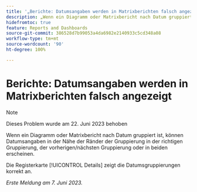 ```yaml
---
title: '„Berichte: Datumsangaben werden in Matrixberichten falsch angezeigt“'
description: „Wenn ein Diagramm oder Matrixbericht nach Datum gruppiert ist, können Datumsangaben in der Nähe der Ränder der Gruppierung in der richtigen Gruppierung, der vorherigen/nächsten Gruppierung oder in beiden erscheinen.“
hidefromtoc: true
feature: Reports and Dashboards
source-git-commit: 386528d7b99053a4da6982e2140933c5cd348a08
workflow-type: tm+mt
source-wordcount: '90'
ht-degree: 100%

---
```



# Berichte: Datumsangaben werden in Matrixberichten falsch angezeigt

>[!NOTE]
>
> Dieses Problem wurde am 22. Juni 2023 behoben

Wenn ein Diagramm oder Matrixbericht nach Datum gruppiert ist, können Datumsangaben in der Nähe der Ränder der Gruppierung in der richtigen Gruppierung, der vorherigen/nächsten Gruppierung oder in beiden erscheinen.

Die Registerkarte [!UICONTROL Details] zeigt die Datumsgruppierungen korrekt an.

_Erste Meldung am 7. Juni 2023._


